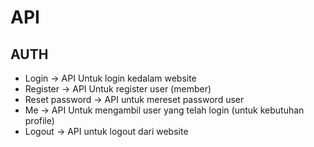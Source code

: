# API

## AUTH

- Login -> API Untuk login kedalam website
- Register -> API Untuk register user (member)
- Reset password -> API untuk mereset password user
- Me -> API Untuk mengambil user yang telah login (untuk kebutuhan profile)
- Logout -> API untuk logout dari website
#